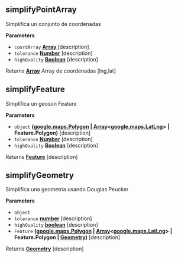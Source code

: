 <!-- Generated by documentation.js. Update this documentation by updating the source code. -->

## simplifyPointArray

Simplifica un conjunto de coordenadas

**Parameters**

-   `coordArray` **[Array](https://developer.mozilla.org/en-US/docs/Web/JavaScript/Reference/Global_Objects/Array)** [description]
-   `tolerance` **[Number](https://developer.mozilla.org/en-US/docs/Web/JavaScript/Reference/Global_Objects/Number)** [description]
-   `highQuality` **[Boolean](https://developer.mozilla.org/en-US/docs/Web/JavaScript/Reference/Global_Objects/Boolean)** [description]

Returns **[Array](https://developer.mozilla.org/en-US/docs/Web/JavaScript/Reference/Global_Objects/Array)** Array de coordenadas [lng,lat]

## simplifyFeature

Simplifica un geoson Feature

**Parameters**

-   `object` **([google.maps.Polygon](https://github.com/amenadiel/google-maps-documentation/blob/master/docs/Polygon.md) \| [Array](https://developer.mozilla.org/en-US/docs/Web/JavaScript/Reference/Global_Objects/Array)&lt;[google.maps.LatLng](https://github.com/amenadiel/google-maps-documentation/blob/master/docs/LatLng.md)> | Feature.Polygon)** [description]
-   `tolerance` **[Number](https://developer.mozilla.org/en-US/docs/Web/JavaScript/Reference/Global_Objects/Number)** [description]
-   `highQuality` **[Boolean](https://developer.mozilla.org/en-US/docs/Web/JavaScript/Reference/Global_Objects/Boolean)** [description]

Returns **[Feature](http://geojson.org/geojson-spec.html#feature-objects)** [description]

## simplifyGeometry

Simplifica una geometría usando Douglas Peucker

**Parameters**

-   `object`  
-   `tolerance` **[number](https://developer.mozilla.org/en-US/docs/Web/JavaScript/Reference/Global_Objects/Number)** [description]
-   `highQuality` **[boolean](https://developer.mozilla.org/en-US/docs/Web/JavaScript/Reference/Global_Objects/Boolean)** [description]
-   `Feature` **([google.maps.Polygon](https://github.com/amenadiel/google-maps-documentation/blob/master/docs/Polygon.md) \| [Array](https://developer.mozilla.org/en-US/docs/Web/JavaScript/Reference/Global_Objects/Array)&lt;[google.maps.LatLng](https://github.com/amenadiel/google-maps-documentation/blob/master/docs/LatLng.md)> | Feature.Polygon | [Geometry](http://geojson.org/geojson-spec.html#geometry))** [description]

Returns **[Geometry](http://geojson.org/geojson-spec.html#geometry)** [description]
